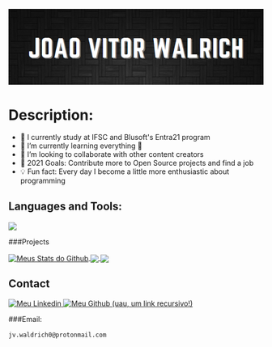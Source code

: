 ![Alt text](images/Background.png?raw=true "Background")

# Description:

- 📖 I currently study at IFSC and Blusoft's Entra21 program
- 👨‍ I’m currently learning everything 🤣
- 🙌 I’m looking to collaborate with other content creators
- 📅 2021 Goals: Contribute more to Open Source projects and find a job
- 💡 Fun fact: Every day I become a little more enthusiastic about programming

## Languages and Tools:

<a href="https://github.com/jvwaldrich0">
  <img align="center" src="https://github-readme-stats.vercel.app/api/top-langs/?username=jvwaldrich0&theme=dark&hide_langs_below=1" />
</a>


###Projects


<a href="https://github.com/jvwaldrich0">
 <img align="center" src="https://github-readme-stats.vercel.app/api?username=jvwaldrich0&show_icons=true&theme=dark&line_height=27" alt="Meus Stats do Github"/>
</a>
<a href="https://github.com/jvwaldrich0/">
  <img align="center" src="https://github-readme-stats.vercel.app/api/pin/?username=jvwaldrich0&repo=Aulas_Entra21&theme=dark" />
</a>
<a href="https://github.com/jvwaldrich0/">
  <img align="center" src="https://github-readme-stats.vercel.app/api/pin/?username=jvwaldrich0&repo=Cadastro&theme=dark" />
</a>

## Contact

<a href="https://br.linkedin.com/in/jo%C3%A3o-vitor-waldrich-35065b197">
  <img alt="Meu Linkedin" width="22px" src="https://cdn.jsdelivr.net/npm/simple-icons@v3/icons/linkedin.svg" />
</a>
<a href="https://github.com/jvwaldrich0">
  <img alt="Meu Github (uau, um link recursivo!)" width="22px" src="https://cdn.jsdelivr.net/npm/simple-icons@v3/icons/github.svg" />
</a>

###Email:

    jv.waldrich0@protonmail.com



